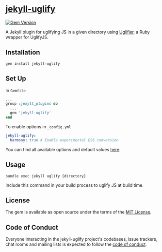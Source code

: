 # [jekyll-uglify](https://rubygems.org/gems/jekyll-uglify)
[![Gem Version](https://badge.fury.io/rb/jekyll-uglify.svg)](https://badge.fury.io/rb/jekyll-uglify)

A Jekyll plugin for uglifying JS in a given directory using [Uglifier](https://github.com/lautis/uglifier), a Ruby wrapper for UglifyJS. 

## Installation
``` 
gem install jekyll-uglify
```

## Set Up
In `Gemfile`
``` ruby
...
group :jekyll_plugins do
  ...
  gem 'jekyll-uglify'
end
```

To enable options in `_config.yml`
``` yaml
jekyll-uglify:
  harmony: true # Enable experimental ES6 conversion
```
You can find all available options and default values [here](https://github.com/lautis/uglifier#usage).

## Usage
```
bundle exec jekyll uglify [directory]
```
Include this command in your build process to uglify JS at build time.

## License

The gem is available as open source under the terms of the [MIT License](https://opensource.org/licenses/MIT).

## Code of Conduct

Everyone interacting in the jekyll-uglify project's codebases, issue trackers, chat rooms and mailing lists is expected to follow the [code of conduct](https://github.com/hofers/jekyll-uglify/blob/master/CODE_OF_CONDUCT.md).
